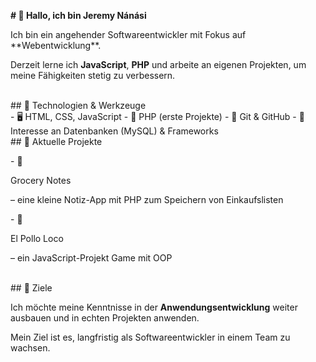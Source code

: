 <strong># 👋 Hallo, ich bin Jeremy Nánási</strong>
<br>
<p>Ich bin ein angehender Softwareentwickler mit Fokus auf **Webentwicklung**.</p>  
<p>Derzeit lerne ich <strong>JavaScript</strong>, <strong>PHP</strong> und arbeite an eigenen Projekten, um meine Fähigkeiten stetig zu verbessern.</p>
<br>
## 🧰 Technologien & Werkzeuge<br>
- 🖥️ HTML, CSS, JavaScript  
- 🐘 PHP (erste Projekte)  
- 🧪 Git & GitHub  
- 🧠 Interesse an Datenbanken (MySQL) & Frameworks
<br>
## 🚀 Aktuelle Projekte<br>
<p>- 📝 <p>Grocery Notes</p> – eine kleine Notiz-App mit PHP zum Speichern von Einkaufslisten</p>  
<p>- 📖 <p>El Pollo Loco</p> – ein JavaScript-Projekt Game mit OOP</p>
<br>
## 🎯 Ziele<br>
<p>Ich möchte meine Kenntnisse in der <strong>Anwendungsentwicklung</strong> weiter ausbauen und in echten Projekten anwenden.</p>  
<p>Mein Ziel ist es, langfristig als Softwareentwickler in einem Team zu wachsen.</p>

